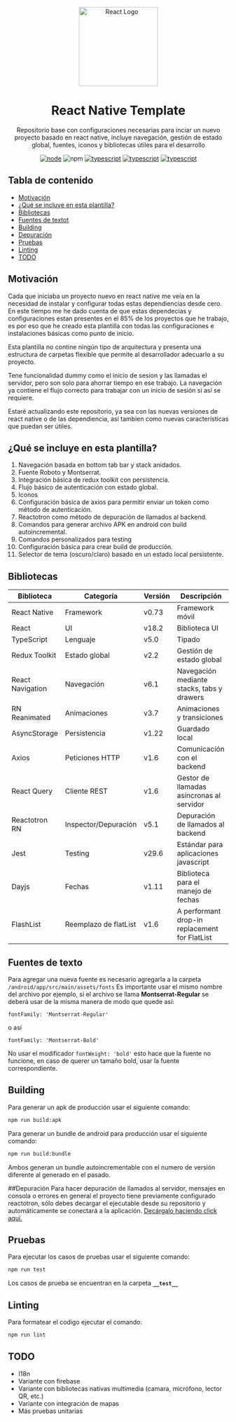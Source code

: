 <p align="center">
  <a href="http://reactnative.dev/" target="blank"><img src="https://reactnative.dev/img/header_logo.svg" alt="React Logo" width="180" /></a>
</p>

<h1 align="center">React Native Template</h1>

<p align="center">
  Repositorio base con configuraciones necesarias para inciar un nuevo proyecto basado en react native, incluye navegación, gestión de estado global, fuentes, iconos y bibliotecas útiles para el desarrollo
</p>

<p align="center">
  <a href="https://nodejs.org/docs/latest-v20.x/api/index.html"><img src="https://img.shields.io/badge/Node-20.x-green.svg" alt="node"/></a>
    <img src="https://img.shields.io/badge/NPM-10.x-red.svg" alt="npm"/>
  <a href="https://www.typescriptlang.org/"><img src="https://img.shields.io/badge/Typescript-5.x-blue.svg" alt="typescript"/></a>
   <a href="https://reactnative.dev/"><img src="https://img.shields.io/badge/React_Native-0.73.x-blue.svg" alt="typescript"/></a>
    <a href="https://es.react.dev/"><img src="https://img.shields.io/badge/React-18.x-blue.svg" alt="typescript"/></a>
</p>

## Tabla de contenido

- [Motivación](#motivación)
- [¿Qué se incluye en esta plantilla?](#qué-se-incluye-en-esta-plantilla)
- [Bibliotecas](#bibliotecas)
- [Fuentes de textot](#fuentes-de-texto)
- [Building](#building)
- [Depuración](#depuración)
- [Pruebas](#pruebas)
- [Linting](#linting)
- [TODO](#todo)

##  Motivación
Cada que iniciaba un proyecto nuevo en react native me veía en la necesidad de instalar y configurar todas estas dependiencias desde cero. En este tiempo me he dado cuenta de que estas dependecias y configuraciones estan presentes en el 85% de los proyectos que he trabajo, es por eso que he creado esta plantilla con todas las configuraciones e instalaciones básicas como punto de inicio.

Esta plantilla no contine ningún tipo de arquitectura y presenta una estructura de carpetas flexible que permite al desarrollador adecuarlo a su proyecto.

Tene funcionalidad dummy como el inicio de sesion y las llamadas el servidor, pero son solo para ahorrar tiempo en ese trabajo. La navegación ya contiene el flujo correcto para trabajar con un inicio de sesión si así se requiere.

Estaré actualizando este repositorio, ya sea con las nuevas versiones de react native o de las dependiencia, así tambien como nuevas características que puedan ser útiles.

## ¿Qué se incluye en esta plantilla?

1. Navegación basada en bottom tab bar y stack anidados.
2. Fuente Roboto y Montserrat.
3. Integración básica de redux toolkit con persistencia.
4. Flujo básico de autenticación con estado global.
5. Iconos
6. Configuración básica de axios para permitir enviar un token como método de autenticación.
7. Reactotron como método de depuración de llamados al backend.
8. Comandos para generar archivo APK en android con build autoincremental.
9. Comandos personalizados para testing
10. Configuración básica para crear build de producción.
11. Selector de tema (oscuro/claro) basado en un estado local persistente.



##  Bibliotecas

| Biblioteca           | Categoría            | Versión | Descripción                                    |
| ----------------- | -------------------- | ------- | ---------------------------------------------- |
| React Native      | Framework      | v0.73   | Framework móvil       |
| React             | UI          | v18.2     | Biblioteca UI     |
| TypeScript        | Lenguaje             | v5.0      | Tipado                         |
| Redux Toolkit       | Estado global             | v2.2      | Gestión de estado global                         |
| React Navigation  | Navegación           | v6.1      | Navegación mediante stacks, tabs y drawers |
| RN Reanimated     | Animaciones           | v3.7      | Animaciones y transiciones            |
| AsyncStorage      | Persistencia          | v1.22      | Guardado local                             |
| Axios          | Peticiones HTTP        | v1.6      | Comunicación con el backend                  |
| React Query          | Cliente REST         | v1.6      | Gestor de llamadas asíncronas al servidor               |
| Reactotron RN     | Inspector/Depuración   | v5.1      | Depuración de llamados al backend                                |
| Jest              | Testing          | v29.6     | Estándar para aplicaciones javascript               |
| Dayjs          | Fechas         | v1.11      | Biblioteca para el manejo de fechas                        |
| FlashList         | Reemplazo de flatList | v1.6      | A performant drop-in replacement for FlatList  |


## Fuentes de texto
Para agregar una nueva fuente es necesario agregarla a la carpeta `/android/app/src/main/assets/fonts`
Es importante usar el mismo nombre del archivo por ejemplo, si el archivo se llama **Montserrat-Regular** se deberá usar de la misma manera de modo que quede así:

`fontFamily: 'Montserrat-Regular'`

 o así

`fontFamily: 'Montserrat-Bold'`

No usar el modificador `fontWeight: 'bold'` esto hace que la fuente no funcione, en caso de querer un tamaño bold, usar la fuente correspondiente.

## Building

Para generar un apk de producción usar el siguiente comando:

```bash
npm run build:apk
```

Para generar un bundle de android para producción usar el siguiente comando:

```bash
npm run build:bundle
```
Ambos generan un bundle autoincrementable con el numero de versión diferente al generado en el pasado.

##Depuración
Para hacer depuración de llamados al servidor, mensajes en consola o errores en general el proyecto tiene previamente configurado reactotron, sólo debes decargar el ejecutable desde su repositorio y automáticamente se conectará a la aplicación.
[Decárgalo haciendo click aquí.](http://https://github.com/infinitered/reactotron/releases?q=reactotron-app&expanded=true "Decárgalo haciendo click aquí.")

## Pruebas

Para ejecutar los casos de pruebas usar el siguiente comando:

```bash
npm run test
```
Los casos de prueba se encuentran en la carpeta **`__test__`**

## Linting

Para formatear el codigo ejecutar el comando:

```bash
npm run lint
```

## TODO
- I18n
- Variante con firebase
- Variante con bibliotecas nativas multimedia (camara, micrófono, lector QR, etc.)
- Variante con integración de mapas
- Más pruebas unitarias